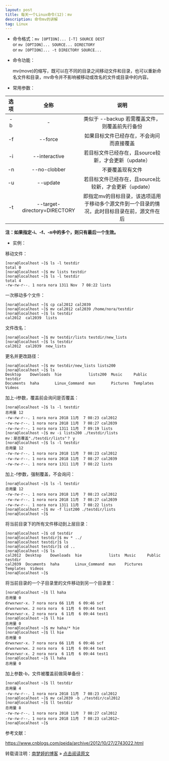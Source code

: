 ```yaml
---
layout: post
title: 每天一个Linux命令(12)：mv  
description: 命令mv的讲解  
tag: Linux
---
```


* 命令格式：`mv [OPTION]... [-T] SOURCE DEST`  
   or `mv [OPTION]... SOURCE... DIRECTORY`  
   or `mv [OPTION]... -t DIRECTORY SOURCE...`  

* 命令功能：  
   
   mv(move)的缩写，既可以在不同的目录之间移动文件和目录，也可以重新命名文件和目录，mv命令并不影响被移动或改名的文件或目录中的内容。  

* 常用参数：  

|选项|全称|说明|
|:--:|:--:|:--:|
|-b|-                         |类似于 --backup 若需覆盖文件，则覆盖前先行备份|
|-f|--force                  |如果目标文件已经存在，不会询问而直接覆盖|
|-i|--interactive            |若目标文件已经存在，且source较新，才会更新（update）|
|-n|--no-clobber             |不要覆盖现有文件|
|-u|--update                 |若目标文件已经存在，且source比较新，才会更新（update）|
|-t|--target-directory=DIRECTORY  |即指定mv的目标目录，该选项适用于移动多个源文件到一个目录的情况，此时目标目录在前，源文件在后|

**注：如果指定-i、-f、-n中的多个，则只有最后一个生效。**  

* 实例：  

移动文件：  

```
[nora@localhost ~]$ ls -l testdir
total 0
[nora@localhost ~]$ mv lists testdir
[nora@localhost ~]$ ls -l testdir
total 4
-rw-rw-r--. 1 nora nora 1311 Nov  7 08:22 lists
```

一次移动多个文件：  

```
[nora@localhost ~]$ cp cal2012 cal2039
[nora@localhost ~]$ mv cal2012 cal2039 /home/nora/testdir
[nora@localhost ~]$ ls testdir
cal2012  cal2039  lists
```

文件改名：  

```
[nora@localhost ~]$ mv testdir/lists testdir/new_lists
[nora@localhost ~]$ ls testdir
cal2012  cal2039  new_lists
```

更名并更改路径：  

```
[nora@localhost ~]$ mv testdir/new_lists lists200
[nora@localhost ~]$ ls
Desktop    Downloads  hie            lists200  Music     Public     testdir
Documents  haha       Linux_Command  mun       Pictures  Templates  Videos
```

加上-i参数，覆盖前会询问是否覆盖：  

```
[nora@localhost ~]$ ls -l testdir
总用量 12
-rw-rw-r--. 1 nora nora 2018 11月  7 08:23 cal2012
-rw-rw-r--. 1 nora nora 2018 11月  7 08:27 cal2039
-rw-rw-r--. 1 nora nora 1311 11月  7 09:19 lists
[nora@localhost ~]$ mv -i lists200 ./testdir/lists
mv：是否覆盖"./testdir/lists"？ y
[nora@localhost ~]$ ls -l testdir
总用量 12
-rw-rw-r--. 1 nora nora 2018 11月  7 08:23 cal2012
-rw-rw-r--. 1 nora nora 2018 11月  7 08:27 cal2039
-rw-rw-r--. 1 nora nora 1311 11月  7 08:22 lists
```

加上-f参数，强制覆盖，不会询问：  

```
[nora@localhost ~]$ ls -l testdir
总用量 12
-rw-rw-r--. 1 nora nora 2018 11月  7 08:23 cal2012
-rw-rw-r--. 1 nora nora 2018 11月  7 08:27 cal2039
-rw-rw-r--. 1 nora nora 1311 11月  7 08:22 lists
[nora@localhost ~]$ mv -f list200 ./testdir/lists
[nora@localhost ~]$ 
```

将当前目录下的所有文件移动到上层目录：  

```
[nora@localhost ~]$ cd testdir
[nora@localhost testdir]$ mv * ../
[nora@localhost testdir]$ ls
[nora@localhost testdir]$ cd ..
[nora@localhost ~]$ ls
cal2012  Desktop    Downloads  hie            lists  Music     Public     testdir
cal2039  Documents  haha       Linux_Command  mun    Pictures  Templates  Videos
[nora@localhost ~]$ 
```

将当前目录的一个子目录里的文件移动到另一个目录里：  

```
[nora@localhost ~]$ ll haha
总用量 0
drwxrwxr-x. 7 nora nora 66 11月  6 09:46 scf
drwxrwxrwx. 2 nora nora  6 11月  6 09:44 test
drwxrwxr-x. 2 nora nora  6 11月  6 09:44 test1
[nora@localhost ~]$ ll hie
总用量 0
[nora@localhost ~]$ mv haha/* hie
[nora@localhost ~]$ ll hie
总用量 0
drwxrwxr-x. 7 nora nora 66 11月  6 09:46 scf
drwxrwxrwx. 2 nora nora  6 11月  6 09:44 test
drwxrwxr-x. 2 nora nora  6 11月  6 09:44 test1
[nora@localhost ~]$ ll haha
总用量 0
```

加上参数-b，文件被覆盖前做简单备份：  

```
[nora@localhost ~]$ ll testdir
总用量 4
-rw-rw-r--. 1 nora nora 2018 11月  7 08:23 cal2012
[nora@localhost ~]$ mv cal2039 -b ./testdir/cal2012
[nora@localhost ~]$ ll testdir
总用量 8
-rw-rw-r--. 1 nora nora 2018 11月  7 08:27 cal2012
-rw-rw-r--. 1 nora nora 2018 11月  7 08:23 cal2012~
[nora@localhost ~]$ 
```

参考文献：  

https://www.cnblogs.com/peida/archive/2012/10/27/2743022.html

转载请注明：[南梦婷的博客](https://norah2.github.io) » [点击阅读原文](https://norah2.github.io/2019/11/Linux12/)   

<!--以下是本文用到的链接-->  
